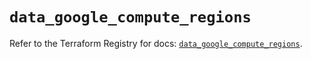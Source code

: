# `data_google_compute_regions`

Refer to the Terraform Registry for docs: [`data_google_compute_regions`](https://registry.terraform.io/providers/hashicorp/google/6.44.0/docs/data-sources/compute_regions).
